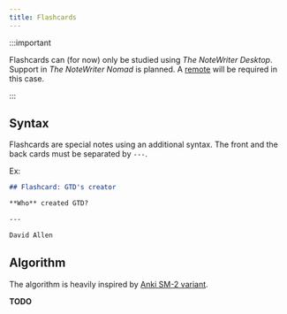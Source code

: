```yaml
---
title: Flashcards
---
```



:::important

Flashcards can (for now) only be studied using _The NoteWriter Desktop_. Support in _The NoteWriter Nomad_ is planned. A [remote](./remote.md) will be required in this case.

:::

## Syntax

Flashcards are special notes using an additional syntax. The front and the back cards must be separated by `---`.

Ex:

```md
## Flashcard: GTD's creator

**Who** created GTD?

---

David Allen
```

## Algorithm

The algorithm is heavily inspired by [Anki SM-2 variant](https://www.juliensobczak.com/inspect/2022/05/30/anki-srs.html).

**TODO**
